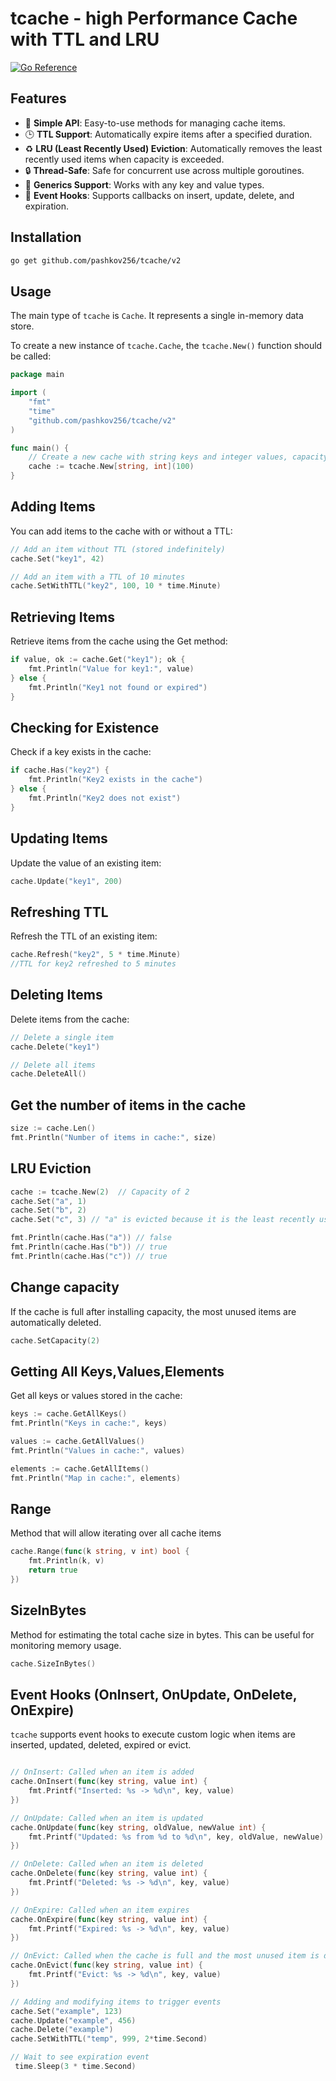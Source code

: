 # tcache - high Performance Cache with TTL and LRU

[![Go Reference](https://pkg.go.dev/badge/github.com/pashkov256/tcache/v1.svg)](https://pkg.go.dev/github.com/pashkov256/tcache/v2)

## Features
- 🚀 **Simple API**: Easy-to-use methods for managing cache items.
- 🕒 **TTL Support**: Automatically expire items after a specified duration.
- ♻️ **LRU (Least Recently Used) Eviction**: Automatically removes the least recently used items when capacity is exceeded.
- 🔒 **Thread-Safe**: Safe for concurrent use across multiple goroutines.
- 🧩 **Generics Support**: Works with any key and value types.
- 🔔 **Event Hooks**: Supports callbacks on insert, update, delete, and expiration.


## Installation
```sh
go get github.com/pashkov256/tcache/v2
```

## Usage
The main type of `tcache` is `Cache`. It represents a single 
in-memory data store.

To create a new instance of `tcache.Cache`, the `tcache.New()` function 
should be called:
```go
package main

import (
    "fmt"
    "time"
    "github.com/pashkov256/tcache/v2"
)

func main() {
    // Create a new cache with string keys and integer values, capacity 100
    cache := tcache.New[string, int](100)
}
```


## Adding Items
You can add items to the cache with or without a TTL:

```go
// Add an item without TTL (stored indefinitely)
cache.Set("key1", 42)

// Add an item with a TTL of 10 minutes
cache.SetWithTTL("key2", 100, 10 * time.Minute)
```

## Retrieving Items
Retrieve items from the cache using the Get method:
```go
if value, ok := cache.Get("key1"); ok {
    fmt.Println("Value for key1:", value)
} else {
    fmt.Println("Key1 not found or expired")
}
```

## Checking for Existence
Check if a key exists in the cache:
```go
if cache.Has("key2") {
    fmt.Println("Key2 exists in the cache")
} else {
    fmt.Println("Key2 does not exist")
}
```

## Updating Items
Update the value of an existing item:

```go
cache.Update("key1", 200)
```

## Refreshing TTL
Refresh the TTL of an existing item:
```go
cache.Refresh("key2", 5 * time.Minute)
//TTL for key2 refreshed to 5 minutes
```
## Deleting Items
Delete items from the cache:

```go
// Delete a single item
cache.Delete("key1")

// Delete all items
cache.DeleteAll()
```
## Get the number of items in the cache

```go
size := cache.Len()
fmt.Println("Number of items in cache:", size)
```


## LRU Eviction
```go
cache := tcache.New(2)  // Capacity of 2
cache.Set("a", 1)
cache.Set("b", 2)
cache.Set("c", 3) // "a" is evicted because it is the least recently used

fmt.Println(cache.Has("a")) // false
fmt.Println(cache.Has("b")) // true
fmt.Println(cache.Has("c")) // true
```

## Change capacity
If the cache is full after installing capacity, the most unused items are automatically deleted.
```go
cache.SetCapacity(2)
```

## Getting  All Keys,Values,Elements
Get all keys or values stored in the cache:

```go
keys := cache.GetAllKeys()
fmt.Println("Keys in cache:", keys)

values := cache.GetAllValues()
fmt.Println("Values in cache:", values)

elements := cache.GetAllItems()
fmt.Println("Map in cache:", elements)
```

## Range 
Method that will allow iterating over all cache items
```go
cache.Range(func(k string, v int) bool {
	fmt.Println(k, v)
	return true
})
```

## SizeInBytes  
Method for estimating the total cache size in bytes. This can be useful for monitoring memory usage.
```go
cache.SizeInBytes()
```

## Event Hooks (OnInsert, OnUpdate, OnDelete, OnExpire)
`tcache` supports event hooks to execute custom logic when items are inserted, updated, deleted, expired or evict.
```go

// OnInsert: Called when an item is added
cache.OnInsert(func(key string, value int) {
    fmt.Printf("Inserted: %s -> %d\n", key, value)
})

// OnUpdate: Called when an item is updated
cache.OnUpdate(func(key string, oldValue, newValue int) {
    fmt.Printf("Updated: %s from %d to %d\n", key, oldValue, newValue)
})

// OnDelete: Called when an item is deleted
cache.OnDelete(func(key string, value int) {
    fmt.Printf("Deleted: %s -> %d\n", key, value)
})

// OnExpire: Called when an item expires
cache.OnExpire(func(key string, value int) {
    fmt.Printf("Expired: %s -> %d\n", key, value)
})

// OnEvict: Called when the cache is full and the most unused item is deleted.
cache.OnEvict(func(key string, value int) {
    fmt.Printf("Evict: %s -> %d\n", key, value)
})

// Adding and modifying items to trigger events
cache.Set("example", 123)
cache.Update("example", 456)
cache.Delete("example")
cache.SetWithTTL("temp", 999, 2*time.Second)

// Wait to see expiration event
 time.Sleep(3 * time.Second)
```